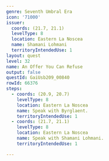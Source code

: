 ```yaml
---
genre: Seventh Umbral Era
icon: '71000'
issuer:
  coords: (21.7, 21.1)
  levelType: 8
  location: Eastern La Noscea
  name: Shamani Lohmani
  territoryIntendedUse: 1
layout: quest
level: 32
name: An Offer You Can Refuse
output: false
questId: GaiUsb209_00840
rowId: 66376
steps:
  - coords: (20.9, 20.7)
    levelType: 8
    location: Eastern La Noscea
    name: Speak with Byrglaent.
    territoryIntendedUse: 1
  - coords: (21.7, 21.1)
    levelType: 8
    location: Eastern La Noscea
    name: Speak with Shamani Lohmani.
    territoryIntendedUse: 1

---
```

